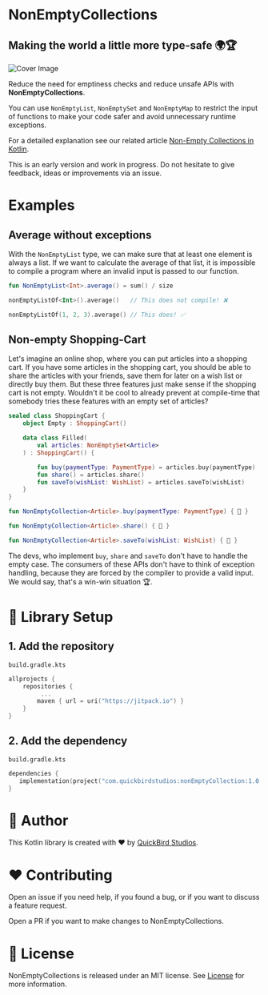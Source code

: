 # NonEmptyCollections 
## Making the world a little more type-safe 🌍🏆

![Cover Image](https://user-images.githubusercontent.com/74978506/112829487-7d31b780-9091-11eb-8182-c5a12ff46a8e.png)

Reduce the need for emptiness checks and reduce unsafe APIs with **NonEmptyCollections**.

You can use `NonEmptyList`, `NonEmptySet` and `NonEmptyMap` to restrict the input of functions to make your code safer and avoid unnecessary runtime exceptions.

For a detailed explanation see our related article [Non-Empty Collections in Kotlin](https://quickbirdstudios.com/blog/non-empty-collections-kotlin).

This is an early version and work in progress. Do not hesitate to give feedback, ideas or improvements via an issue.

# Examples

## Average without exceptions

With the `NonEmptyList` type, we can make sure that at least one element is always a list. If we want to calculate the average of that list, it is impossible to compile a program where an invalid input is passed to our function. 

```kotlin
fun NonEmptyList<Int>.average() = sum() / size
```

```kotlin
nonEmptyListOf<Int>().average()   // This does not compile! ❌

nonEmptyListOf(1, 2, 3).average() // This does! ✅
```

## Non-empty Shopping-Cart

Let's imagine an online shop, where you can put articles into a shopping cart. If you have some articles in the shopping cart, you should be able to share the articles with your friends, save them for later on a wish list or directly buy them. But these three features just make sense if the shopping cart is not empty. Wouldn't it be cool to already prevent at compile-time that somebody tries these features with an empty set of articles?

```kotlin
sealed class ShoppingCart {
    object Empty : ShoppingCart()

    data class Filled(
        val articles: NonEmptySet<Article>
    ) : ShoppingCart() {

        fun buy(paymentType: PaymentType) = articles.buy(paymentType)
        fun share() = articles.share()
        fun saveTo(wishList: WishList) = articles.saveTo(wishList)
    }
}

fun NonEmptyCollection<Article>.buy(paymentType: PaymentType) { 💸 }

fun NonEmptyCollection<Article>.share() { 💬 }

fun NonEmptyCollection<Article>.saveTo(wishList: WishList) { 💾 }
```

The devs, who implement `buy`, `share` and `saveTo` don't have to handle the empty case. The consumers of these APIs don't have to think of exception handling, because they are forced by the compiler to provide a valid input. We would say, that's a win-win situation 🏆.

# 🏃 Library Setup
## 1. Add the repository
`build.gradle.kts`

```kotlin
allprojects {
    repositories {
    	 ...
        maven { url = uri("https://jitpack.io") }
    }
}
```

## 2. Add the dependency
`build.gradle.kts`

```kotlin
dependencies {
   implementation(project("com.quickbirdstudios:nonEmptyCollection:1.0.0"))
}
```

# 👤 Author
This Kotlin library is created with ❤️ by [QuickBird Studios](https://quickbirdstudios.com/).

# ❤️ Contributing
Open an issue if you need help, if you found a bug, or if you want to discuss a feature request.

Open a PR if you want to make changes to NonEmptyCollections.

# 📃 License
NonEmptyCollections is released under an MIT license. See [License](LICENSE) for more information.
